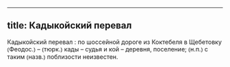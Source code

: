 
---
title: Кадыкойский перевал
---
Кадыкойский перевал
: по шоссейной дороге из Коктебеля в Щебетовку ⦅Феодос.⦆ – ⦅тюрк.⦆ кады – судья и кой – деревня, поселение; ⦅н.п.⦆ с таким ⦅назв.⦆ поблизости неизвестен.
